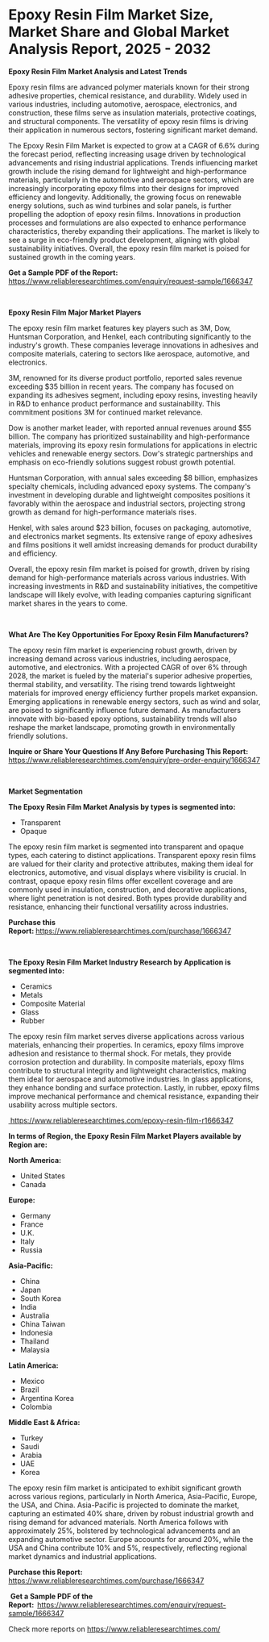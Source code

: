 <p><h1>Epoxy Resin Film Market Size, Market Share and Global Market Analysis Report, 2025 - 2032</h1></p><p><strong>Epoxy Resin Film Market Analysis and Latest Trends</strong></p>
<p><p>Epoxy resin films are advanced polymer materials known for their strong adhesive properties, chemical resistance, and durability. Widely used in various industries, including automotive, aerospace, electronics, and construction, these films serve as insulation materials, protective coatings, and structural components. The versatility of epoxy resin films is driving their application in numerous sectors, fostering significant market demand.</p><p>The Epoxy Resin Film Market is expected to grow at a CAGR of 6.6% during the forecast period, reflecting increasing usage driven by technological advancements and rising industrial applications. Trends influencing market growth include the rising demand for lightweight and high-performance materials, particularly in the automotive and aerospace sectors, which are increasingly incorporating epoxy films into their designs for improved efficiency and longevity. Additionally, the growing focus on renewable energy solutions, such as wind turbines and solar panels, is further propelling the adoption of epoxy resin films. Innovations in production processes and formulations are also expected to enhance performance characteristics, thereby expanding their applications. The market is likely to see a surge in eco-friendly product development, aligning with global sustainability initiatives. Overall, the epoxy resin film market is poised for sustained growth in the coming years.</p></p>
<p><strong>Get a Sample PDF of the Report:&nbsp;</strong> <a href="https://www.reliableresearchtimes.com/enquiry/request-sample/1666347?utm_campaign=2248&utm_medium=2&utm_source=Github&utm_content=ia&utm_term=31012025&utm_id=epoxy-resin-film">https://www.reliableresearchtimes.com/enquiry/request-sample/1666347</a></p>
<p>&nbsp;</p>
<p><strong>Epoxy Resin Film Major Market Players</strong></p>
<p><p>The epoxy resin film market features key players such as 3M, Dow, Huntsman Corporation, and Henkel, each contributing significantly to the industry's growth. These companies leverage innovations in adhesives and composite materials, catering to sectors like aerospace, automotive, and electronics.</p><p>3M, renowned for its diverse product portfolio, reported sales revenue exceeding $35 billion in recent years. The company has focused on expanding its adhesives segment, including epoxy resins, investing heavily in R&D to enhance product performance and sustainability. This commitment positions 3M for continued market relevance.</p><p>Dow is another market leader, with reported annual revenues around $55 billion. The company has prioritized sustainability and high-performance materials, improving its epoxy resin formulations for applications in electric vehicles and renewable energy sectors. Dow's strategic partnerships and emphasis on eco-friendly solutions suggest robust growth potential.</p><p>Huntsman Corporation, with annual sales exceeding $8 billion, emphasizes specialty chemicals, including advanced epoxy systems. The company's investment in developing durable and lightweight composites positions it favorably within the aerospace and industrial sectors, projecting strong growth as demand for high-performance materials rises.</p><p>Henkel, with sales around $23 billion, focuses on packaging, automotive, and electronics market segments. Its extensive range of epoxy adhesives and films positions it well amidst increasing demands for product durability and efficiency.</p><p>Overall, the epoxy resin film market is poised for growth, driven by rising demand for high-performance materials across various industries. With increasing investments in R&D and sustainability initiatives, the competitive landscape will likely evolve, with leading companies capturing significant market shares in the years to come.</p></p>
<p>&nbsp;</p>
<p><strong>What Are The Key Opportunities For Epoxy Resin Film Manufacturers?</strong></p>
<p><p>The epoxy resin film market is experiencing robust growth, driven by increasing demand across various industries, including aerospace, automotive, and electronics. With a projected CAGR of over 6% through 2028, the market is fueled by the material's superior adhesive properties, thermal stability, and versatility. The rising trend towards lightweight materials for improved energy efficiency further propels market expansion. Emerging applications in renewable energy sectors, such as wind and solar, are poised to significantly influence future demand. As manufacturers innovate with bio-based epoxy options, sustainability trends will also reshape the market landscape, promoting growth in environmentally friendly solutions.</p></p>
<p><strong>Inquire or Share Your Questions If Any Before Purchasing This Report:</strong> <a href="https://www.reliableresearchtimes.com/enquiry/pre-order-enquiry/1666347?utm_campaign=2248&utm_medium=2&utm_source=Github&utm_content=ia&utm_term=31012025&utm_id=epoxy-resin-film">https://www.reliableresearchtimes.com/enquiry/pre-order-enquiry/1666347</a></p>
<p>&nbsp;</p>
<p><strong>Market Segmentation</strong></p>
<p><strong>The Epoxy Resin Film Market Analysis by types is segmented into:</strong></p>
<p><ul><li>Transparent</li><li>Opaque</li></ul></p>
<p><p>The epoxy resin film market is segmented into transparent and opaque types, each catering to distinct applications. Transparent epoxy resin films are valued for their clarity and protective attributes, making them ideal for electronics, automotive, and visual displays where visibility is crucial. In contrast, opaque epoxy resin films offer excellent coverage and are commonly used in insulation, construction, and decorative applications, where light penetration is not desired. Both types provide durability and resistance, enhancing their functional versatility across industries.</p></p>
<p><strong>Purchase this Report:&nbsp;</strong><a href="https://www.reliableresearchtimes.com/purchase/1666347?utm_campaign=2248&utm_medium=2&utm_source=Github&utm_content=ia&utm_term=31012025&utm_id=epoxy-resin-film">https://www.reliableresearchtimes.com/purchase/1666347</a></p>
<p>&nbsp;</p>
<p><strong>The Epoxy Resin Film Market Industry Research by Application is segmented into:</strong></p>
<p><ul><li>Ceramics</li><li>Metals</li><li>Composite Material</li><li>Glass</li><li>Rubber</li></ul></p>
<p><p>The epoxy resin film market serves diverse applications across various materials, enhancing their properties. In ceramics, epoxy films improve adhesion and resistance to thermal shock. For metals, they provide corrosion protection and durability. In composite materials, epoxy films contribute to structural integrity and lightweight characteristics, making them ideal for aerospace and automotive industries. In glass applications, they enhance bonding and surface protection. Lastly, in rubber, epoxy films improve mechanical performance and chemical resistance, expanding their usability across multiple sectors.</p></p>
<p><a href="https://www.reliableresearchtimes.com/epoxy-resin-film-r1666347?utm_campaign=2248&utm_medium=2&utm_source=Github&utm_content=ia&utm_term=31012025&utm_id=epoxy-resin-film">&nbsp;https://www.reliableresearchtimes.com/epoxy-resin-film-r1666347</a></p>
<p><strong>In terms of Region, the Epoxy Resin Film Market Players available by Region are:</strong></p>
<p>
    <p> <strong> North America: </strong>
        <ul>
            <li>United States</li>
            <li>Canada</li>
        </ul>
        </p> 
    <p> <strong> Europe: </strong>
        <ul>
            <li>Germany</li>
            <li>France</li>
            <li>U.K.</li>
            <li>Italy</li>
            <li>Russia</li>
        </ul>
        </p> 
    <p> <strong> Asia-Pacific: </strong>
        <ul>
            <li>China</li>
            <li>Japan</li>
            <li>South Korea</li>
            <li>India</li>
            <li>Australia</li>
            <li>China Taiwan</li>
            <li>Indonesia</li>
            <li>Thailand</li>
            <li>Malaysia</li>
        </ul>
        </p> 
    <p> <strong> Latin America: </strong>
        <ul>
            <li>Mexico</li>
            <li>Brazil</li>
            <li>Argentina Korea</li>
            <li>Colombia</li>
        </ul>
        </p> 
    <p> <strong> Middle East & Africa: </strong>
        <ul>
            <li>Turkey</li>
            <li>Saudi</li>
            <li>Arabia</li>
            <li>UAE</li>
            <li>Korea</li>
        </ul>
    </p>
    </p>
<p><p>The epoxy resin film market is anticipated to exhibit significant growth across various regions, particularly in North America, Asia-Pacific, Europe, the USA, and China. Asia-Pacific is projected to dominate the market, capturing an estimated 40% share, driven by robust industrial growth and rising demand for advanced materials. North America follows with approximately 25%, bolstered by technological advancements and an expanding automotive sector. Europe accounts for around 20%, while the USA and China contribute 10% and 5%, respectively, reflecting regional market dynamics and industrial applications.</p></p>
<p><strong>Purchase this Report: </strong><a href="https://www.reliableresearchtimes.com/purchase/1666347?utm_campaign=2248&utm_medium=2&utm_source=Github&utm_content=ia&utm_term=31012025&utm_id=epoxy-resin-film">https://www.reliableresearchtimes.com/purchase/1666347</a></p>
<p>&nbsp;<strong>Get a Sample PDF of the Report:&nbsp;&nbsp;</strong><a href="https://www.reliableresearchtimes.com/enquiry/request-sample/1666347?utm_campaign=2248&utm_medium=2&utm_source=Github&utm_content=ia&utm_term=31012025&utm_id=epoxy-resin-film">https://www.reliableresearchtimes.com/enquiry/request-sample/1666347</a></p>
<p><strong></strong></p>
<p>Check more reports on <a href="https://www.reliableresearchtimes.com/?utm_campaign=2248&utm_medium=2&utm_source=Github&utm_content=ia&utm_term=31012025&utm_id=epoxy-resin-film">https://www.reliableresearchtimes.com/</a></p>